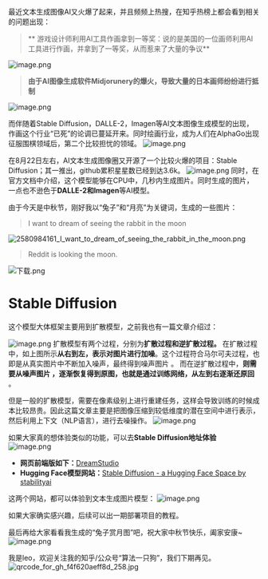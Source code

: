 
最近文本生成图像AI又火爆了起来，并且频频上热搜，在知乎热榜上都会看到相关的问题出现：

> ** 游戏设计师利用AI工具作画拿到一等奖：说的是美国的一位画师利用AI工具进行作画，并拿到了一等奖，从而惹来了大量的争议**

![image.png](https://cdn.nlark.com/yuque/0/2022/png/29330410/1662812463164-757d77af-f70a-44d7-8253-605730b87751.png#clientId=u2863d2b5-67ef-4&crop=0&crop=0&crop=1&crop=1&from=paste&height=284&id=u6e2dbd7b&margin=%5Bobject%20Object%5D&name=image.png&originHeight=384&originWidth=1047&originalType=binary&ratio=1&rotation=0&showTitle=false&size=116234&status=done&style=none&taskId=u851cb537-8846-42c9-be99-d4c595533f3&title=&width=775.5556103427753)

> **由于AI图像生成软件Midjorunery的爆火，导致大量的日本画师纷纷进行抵制**

![image.png](https://cdn.nlark.com/yuque/0/2022/png/29330410/1662813510878-43588272-b54f-498b-b2da-4f06a246a2b1.png#clientId=u2863d2b5-67ef-4&crop=0&crop=0&crop=1&crop=1&from=paste&height=341&id=ubbd9af83&margin=%5Bobject%20Object%5D&name=image.png&originHeight=461&originWidth=1083&originalType=binary&ratio=1&rotation=0&showTitle=false&size=133757&status=done&style=none&taskId=ub2fd09ad-6d49-429a-8a9e-eac016478ac&title=&width=802.2222788932432)

而伴随着Stable Diffusion，DALLE-2，Imagen等AI文本图像生成模型的出现，作画这个行业“已死”的论调已蔓延开来。同时绘画行业，成为人们在AlphaGo出现征服围棋领域后，第二个比较担忧的领域。
![image.png](https://cdn.nlark.com/yuque/0/2022/png/29330410/1662813946619-95c1df7e-c3c1-48be-b347-99bb90e4b625.png#clientId=u2863d2b5-67ef-4&crop=0&crop=0&crop=1&crop=1&from=paste&height=394&id=u7229000f&margin=%5Bobject%20Object%5D&name=image.png&originHeight=532&originWidth=956&originalType=binary&ratio=1&rotation=0&showTitle=false&size=513640&status=done&style=none&taskId=u1fef5de3-ed92-4a5a-b318-7c6d0740da6&title=&width=708.1481981735369)

在8月22日左右，AI文本生成图像圈又开源了一个比较火爆的项目：Stable Diffusion；其一推出，github累积星星数已经到达3.6k。
![image.png](https://cdn.nlark.com/yuque/0/2022/png/29330410/1662817377309-fa36778b-71e4-42e7-ae13-f8bf64639a1a.png#clientId=u2863d2b5-67ef-4&crop=0&crop=0&crop=1&crop=1&from=paste&height=439&id=u29748029&margin=%5Bobject%20Object%5D&name=image.png&originHeight=593&originWidth=1890&originalType=binary&ratio=1&rotation=0&showTitle=false&size=109325&status=done&style=none&taskId=u49dcbafc-f4e4-4cd8-a08c-9d0c9688a15&title=&width=1400.0000988995657)
同时，在官方文档中介绍，这个模型能够在CPU中，几秒内生成图片。同时生成的图片，一点也不逊色于**DALLE-2和Imagen**等AI模型。

由于今天是中秋节，刚好我以“兔子”和“月亮”为关键词，生成的一些图片：
> I want to dream of seeing the rabbit in the moon

![2580984161_I_want_to_dream_of_seeing_the_rabbit_in_the_moon.png](https://cdn.nlark.com/yuque/0/2022/png/29330410/1662818412972-a25f105c-4c5c-42bf-a896-dc5ab2badb01.png#clientId=u2863d2b5-67ef-4&crop=0&crop=0&crop=1&crop=1&from=paste&height=379&id=u2a6fc8b2&margin=%5Bobject%20Object%5D&name=2580984161_I_want_to_dream_of_seeing_the_rabbit_in_the_moon.png&originHeight=512&originWidth=512&originalType=binary&ratio=1&rotation=0&showTitle=false&size=445846&status=done&style=none&taskId=uc2624b14-c8b6-4d0a-bc13-31fc344da48&title=&width=379.2592860510993)

> Reddit is looking the moon.

![下载.png](https://cdn.nlark.com/yuque/0/2022/png/29330410/1662818513654-99687f9a-68e4-4fe6-a4d8-2b7db49b3423.png#clientId=u2863d2b5-67ef-4&crop=0&crop=0&crop=1&crop=1&from=paste&height=379&id=u64b0f190&margin=%5Bobject%20Object%5D&name=%E4%B8%8B%E8%BD%BD.png&originHeight=512&originWidth=512&originalType=binary&ratio=1&rotation=0&showTitle=false&size=564174&status=done&style=none&taskId=u7e551901-fcc6-49bd-a249-5e20fe7ddf3&title=&width=379.2592860510993)

# Stable Diffusion
这个模型大体框架主要用到扩散模型，之前我也有一篇文章介绍过：

![image.png](https://cdn.nlark.com/yuque/0/2022/png/29330410/1662818776751-d126700d-8dda-4e6d-aae7-420ebaf48870.png#clientId=u2863d2b5-67ef-4&crop=0&crop=0&crop=1&crop=1&from=paste&height=129&id=ua30a697f&margin=%5Bobject%20Object%5D&name=image.png&originHeight=174&originWidth=1021&originalType=binary&ratio=1&rotation=0&showTitle=false&size=80765&status=done&style=none&taskId=u4d92e1ff-8e28-4374-a8a7-b5c0157b086&title=&width=756.2963497229929)
扩散模型有两个过程，分别为**扩散过程和逆扩散过程。**
在扩散过程中，如上图所示**从右到左，表示对图片进行加噪**。这个过程符合马尔可夫过程，也即是从真实图片中不断加入噪声，最终得到噪声图片  。
而在逆扩散过程中，**则需要从噪声图片  ，逐渐恢复得到原图，也就是通过训练网络，从左到右逐渐还原回** 。

但是一般的扩散模型，需要在像素级别上进行重建任务，这样会导致训练的时候成本比较昂贵。因此这篇文章主要是把图像压缩到较低维度的潜在空间中进行表示，然后利用上下文（NLP语言），进行去噪操作。
![image.png](https://cdn.nlark.com/yuque/0/2022/png/29330410/1662818963531-5638d040-bce0-4a18-8e66-3a7333f8753f.png#clientId=u2863d2b5-67ef-4&crop=0&crop=0&crop=1&crop=1&from=paste&height=296&id=u78aea5b9&margin=%5Bobject%20Object%5D&name=image.png&originHeight=400&originWidth=639&originalType=binary&ratio=1&rotation=0&showTitle=false&size=73537&status=done&style=none&taskId=u03f282b5-1fe4-444e-9743-71e80cbe84d&title=&width=473.3333667708056)

如果大家真的想体验类似的功能，可以去**Stable Diffusion地址体验**
![image.png](https://cdn.nlark.com/yuque/0/2022/png/29330410/1662819048693-869b0872-a4bb-48bf-a5cb-dc2ce9ed15e7.png#clientId=u2863d2b5-67ef-4&crop=0&crop=0&crop=1&crop=1&from=paste&id=u38826569&margin=%5Bobject%20Object%5D&name=image.png&originHeight=584&originWidth=1440&originalType=url&ratio=1&rotation=0&showTitle=false&size=1612549&status=done&style=none&taskId=u17d6a41a-438c-490e-9c74-01c3e370016&title=)

- **网页前端版如下：**[DreamStudio](https://link.zhihu.com/?target=https%3A//beta.dreamstudio.ai/)
- **Hugging Face模型网站：**[Stable Diffusion - a Hugging Face Space by stabilityai](https://link.zhihu.com/?target=https%3A//huggingface.co/spaces/stabilityai/stable-diffusion)

这两个网站，都可以体验到文本生成图片模型：
![image.png](https://cdn.nlark.com/yuque/0/2022/png/29330410/1662819344386-4ba3517d-251a-4e71-89a9-5af83d30391a.png#clientId=u2863d2b5-67ef-4&crop=0&crop=0&crop=1&crop=1&from=paste&height=1326&id=uf8399d90&margin=%5Bobject%20Object%5D&name=image.png&originHeight=1790&originWidth=1746&originalType=binary&ratio=1&rotation=0&showTitle=false&size=1228131&status=done&style=none&taskId=uf2bfac93-dd8f-40d6-8012-25f037c4b8f&title=&width=1293.333424697694)

如果大家确实感兴趣，后续可以出一期部署项目的教程。

最后再给大家看看我生成的“兔子赏月图”吧，祝大家中秋节快乐，阖家安康~
![image.png](https://cdn.nlark.com/yuque/0/2022/png/29330410/1662819603079-67101372-a941-45e4-aa12-4dcfc71ab6a2.png#clientId=u2863d2b5-67ef-4&crop=0&crop=0&crop=1&crop=1&from=paste&height=594&id=u30aa95ce&margin=%5Bobject%20Object%5D&name=image.png&originHeight=802&originWidth=1630&originalType=binary&ratio=1&rotation=0&showTitle=false&size=1883536&status=done&style=none&taskId=u6f2fe6f0-43fa-4ab5-b0d5-0def3b97290&title=&width=1207.4074927017418)

我是leo，欢迎关注我的知乎/公众号“算法一只狗”，我们下期再见。
![qrcode_for_gh_f4f620aeff8d_258.jpg](https://cdn.nlark.com/yuque/0/2022/jpeg/29330410/1662819624803-93fe431c-70e0-45a7-9d99-418840eb60d1.jpeg#clientId=u2863d2b5-67ef-4&crop=0&crop=0&crop=1&crop=1&from=paste&height=191&id=u227006f4&margin=%5Bobject%20Object%5D&name=qrcode_for_gh_f4f620aeff8d_258.jpg&originHeight=258&originWidth=258&originalType=binary&ratio=1&rotation=0&showTitle=false&size=27597&status=done&style=none&taskId=u4df4bad3-ad29-46c4-b606-0dd932dc77a&title=&width=191.11112461168676)


